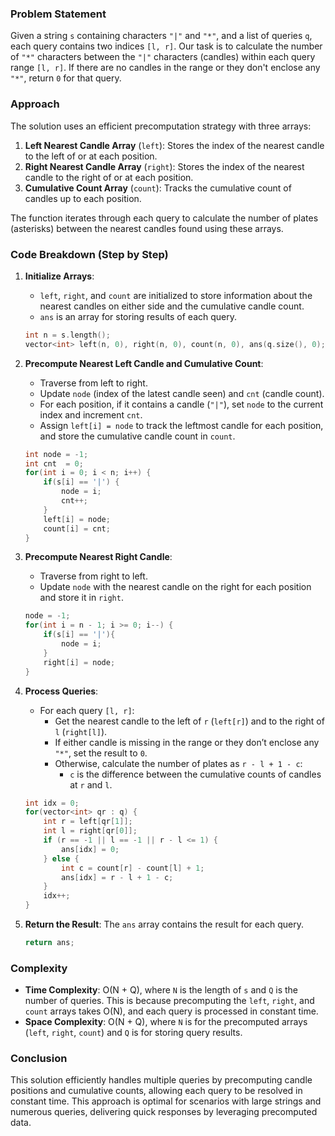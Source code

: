 ### Problem Statement

Given a string `s` containing characters `"|"` and `"*"`, and a list of queries `q`, each query contains two indices `[l, r]`. Our task is to calculate the number of `"*"` characters between the `"|"` characters (candles) within each query range `[l, r]`. If there are no candles in the range or they don't enclose any `"*"`, return `0` for that query.

### Approach

The solution uses an efficient precomputation strategy with three arrays:
1. **Left Nearest Candle Array** (`left`): Stores the index of the nearest candle to the left of or at each position.
2. **Right Nearest Candle Array** (`right`): Stores the index of the nearest candle to the right of or at each position.
3. **Cumulative Count Array** (`count`): Tracks the cumulative count of candles up to each position.

The function iterates through each query to calculate the number of plates (asterisks) between the nearest candles found using these arrays.

### Code Breakdown (Step by Step)

1. **Initialize Arrays**: 
   - `left`, `right`, and `count` are initialized to store information about the nearest candles on either side and the cumulative candle count.
   - `ans` is an array for storing results of each query.

    ```cpp
    int n = s.length();
    vector<int> left(n, 0), right(n, 0), count(n, 0), ans(q.size(), 0);
    ```

2. **Precompute Nearest Left Candle and Cumulative Count**:
   - Traverse from left to right.
   - Update `node` (index of the latest candle seen) and `cnt` (candle count).
   - For each position, if it contains a candle (`"|"`), set `node` to the current index and increment `cnt`.
   - Assign `left[i] = node` to track the leftmost candle for each position, and store the cumulative candle count in `count`.

    ```cpp
    int node = -1;
    int cnt  = 0;
    for(int i = 0; i < n; i++) {
        if(s[i] == '|') {
            node = i;
            cnt++;
        }
        left[i] = node;
        count[i] = cnt;
    }
    ```

3. **Precompute Nearest Right Candle**:
   - Traverse from right to left.
   - Update `node` with the nearest candle on the right for each position and store it in `right`.

    ```cpp
    node = -1;
    for(int i = n - 1; i >= 0; i--) {
        if(s[i] == '|'){
            node = i;
        }
        right[i] = node;
    }
    ```

4. **Process Queries**:
   - For each query `[l, r]`:
     - Get the nearest candle to the left of `r` (`left[r]`) and to the right of `l` (`right[l]`).
     - If either candle is missing in the range or they don’t enclose any `"*"`, set the result to `0`.
     - Otherwise, calculate the number of plates as `r - l + 1 - c`:
       - `c` is the difference between the cumulative counts of candles at `r` and `l`.

    ```cpp
    int idx = 0;
    for(vector<int> qr : q) {
        int r = left[qr[1]];
        int l = right[qr[0]];
        if (r == -1 || l == -1 || r - l <= 1) {
            ans[idx] = 0;
        } else {
            int c = count[r] - count[l] + 1;
            ans[idx] = r - l + 1 - c;
        }
        idx++;
    }
    ```

5. **Return the Result**: The `ans` array contains the result for each query.

    ```cpp
    return ans;
    ```

### Complexity

- **Time Complexity**: O(N + Q), where `N` is the length of `s` and `Q` is the number of queries. This is because precomputing the `left`, `right`, and `count` arrays takes O(N), and each query is processed in constant time.
- **Space Complexity**: O(N + Q), where `N` is for the precomputed arrays (`left`, `right`, `count`) and `Q` is for storing query results.

### Conclusion

This solution efficiently handles multiple queries by precomputing candle positions and cumulative counts, allowing each query to be resolved in constant time. This approach is optimal for scenarios with large strings and numerous queries, delivering quick responses by leveraging precomputed data.